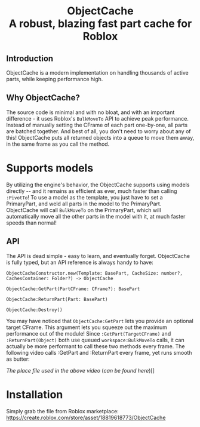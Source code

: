 
<h1 align="center">
ObjectCache
<div align="center">A robust, blazing fast part cache for Roblox</div>

## Introduction
ObjectCache is a modern implementation on handling thousands of active parts, while keeping performance high.

## Why ObjectCache?
The source code is minimal and with no bloat, and with an important difference - it uses Roblox's `BulkMoveTo` API to achieve peak performance. Instead of manually setting the CFrame of each part one-by-one, all parts are batched together. And best of all, you don't need to worry about any of this! ObjectCache puts all returned objects into a queue to move them away, in the same frame as you call the method.

# Supports models
By utilizing the engine's behavior, the ObjectCache supports using models directly -- and it remains as efficient as ever, much faster than calling `:PivotTo`! To use a model as the template, you just have to set a PrimaryPart, and weld all parts in the model to the PrimaryPart. ObjectCache will call `BulkMoveTo` on the PrimaryPart, which will automatically move all the other parts in the model with it, at much faster speeds than normal!

## API
The API is dead simple - easy to learn, and eventually forget.
ObjectCache is fully typed, but an API reference is always handy to have:
```luau
ObjectCacheConstructor.new(Template: BasePart, CacheSize: number?, CachesContainer: Folder?) -> ObjectCache

ObjectCache:GetPart(PartCFrame: CFrame?): BasePart

ObjectCache:ReturnPart(Part: BasePart)

ObjectCache:Destroy()
```
You may have noticed that `ObjectCache:GetPart` lets you provide an optional target CFrame. This argument lets you squeeze out the maximum performance out of the module! Since `:GetPart(TargetCFrame)` and `:ReturnPart(Object)` both use queued `workspace:BulkMoveTo` calls, it can actually be more performant to call these two methods every frame.
The following video calls :GetPart and :ReturnPart every frame, yet runs smooth as butter:

*The place file used in the above video* (*can be found here*)[]

# Installation

Simply grab the file from Roblox marketplace: https://create.roblox.com/store/asset/18819618773/ObjectCache
